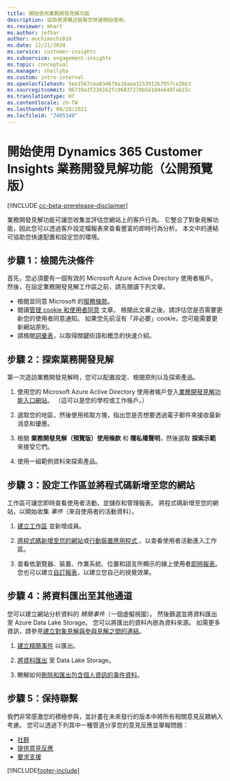 ```yaml
---
title: 開始使用業務開發見解功能
description: 協助資源概述能幫您快速開始使用。
ms.reviewer: mhart
ms.author: jefhar
author: mochimochi016
ms.date: 12/21/2020
ms.service: customer-insights
ms.subservice: engagement-insights
ms.topic: conceptual
ms.manager: shellyha
ms.custom: intro-internal
ms.openlocfilehash: 5ee1567cea834670a16aaa3253912b7957ce26b3
ms.sourcegitcommit: 86739a3f238162fc96837270b5d184e648fab15c
ms.translationtype: HT
ms.contentlocale: zh-TW
ms.lasthandoff: 08/20/2021
ms.locfileid: "7405348"
---
```

# <a name="get-started-with-dynamics-365-customer-insights-engagement-insights-capability-public-preview"></a>開始使用 Dynamics 365 Customer Insights 業務開發見解功能（公開預覽版）

[!INCLUDE [cc-beta-prerelease-disclaimer](includes/cc-beta-prerelease-disclaimer.md)]

業務開發見解功能可讓您收集並評估您網站上的客戶行為。 它整合了對象見解功能，因此您可以透過客戶設定檔報表來查看豐富的即時行為分析。 本文中的連結可協助您快速配置和設定您的環境。

## <a name="step-1-review-prerequisites"></a>步驟 1：檢閱先決條件

首先，您必須要有一個有效的 Microsoft Azure Active Directory 使用者帳戶。 然後，在設定業務開發見解工作區之前，請先閱讀下列文章。

- 檢閱並同意 Microsoft 的[服務條款](terms-of-service.md)。  
- 閱讀[管理 cookie 和使用者同意](user-consent-storage.md) 文章。 檢閱此文章之後，請評估您是否需要更新您的使用者同意通知。 如果您先前沒有「非必要」cookie，您可能需要更新網站原則。
- 請檢閱[詞彙表](glossary.md)，以取得關鍵術語和概念的快速介紹。

## <a name="step-2-explore-engagement-insights"></a>步驟 2：探索業務開發見解

第一次造訪業務開發見解時，您可以配置設定、檢閱原則以及探索產品。

1. 使用您的 Microsoft Azure Active Directory 使用者帳戶登入[業務開發見解功能入口網站](https://pi.dynamics.com)。 （這可以是您的學校或工作帳戶。）

1. 選取您的地區，然後使用核取方塊，指出您是否想要透過電子郵件來接收最新消息和優惠。

1. 檢閱 **業務開發見解（預覽版）使用條款** 和 **隱私權聲明**，然後選取 **探索示範** 來接受它們。

1. 使用一組範例資料來探索產品。

##  <a name="step-3-set-up-a-workspace-and-add-code-to-your-website"></a>步驟 3：設定工作區並將程式碼新增至您的網站

工作區可讓您即時查看使用者活動，並儲存和管理報表。 將程式碼新增至您的網站，以開始收集 *事件*（來自使用者的活動資料）。

1. [建立工作區](create-workspace.md) 並新增成員。

1. [將程式碼新增至您的網站](instrument-website.md)或[行動裝置應用程式 ](developer-resources.md#capture-events-from-mobile-apps)，以查看使用者活動進入工作區。

1. 查看依瀏覽器、裝置、作業系統、位置和語言所顯示的線上使用者[即時報表](view-reports.md)。 您也可以建立[自訂報表](custom-reports.md)，以建立您自己的視覺效果。
    
## <a name="step-4-export-data-to-other-channels"></a>步驟 4：將資料匯出至其他通道

您可以建立網站分析資料的 *精簡事件*（一個虛擬視圖）。 然後篩選並將資料匯出至 Azure Data Lake Storage。 您可以將匯出的資料內嵌為資料來源。 如需更多資訊，請參見[建立對象見解與參與見解之間的連結](integrate-audience-insights-engagement-insights.md)。

1. [建立精簡事件](refined-events.md) 以匯出。

1. [將資料匯出](export-events.md) 至 Data Lake Storage。

1. 瞭解如何[刪除和匯出包含個人資訊的事件資料](delete-export-personal-data.md)。
 
## <a name="step-5-stay-connected"></a>步驟 5：保持聯繫

我們非常感激您的積極參與，並計畫在未來發行的版本中將所有相關意見反饋納入考慮。 您可以透過下列其中一種管道分享您的意見反應並舉報問題：
- [社群](https://go.microsoft.com/fwlink/?linkid=2141648)
- [提供意見反應](https://go.microsoft.com/fwlink/?linkid=2143222)
- [要求支援](https://go.microsoft.com/fwlink/?linkid=2145734) 


[!INCLUDE[footer-include](../includes/footer-banner.md)]
